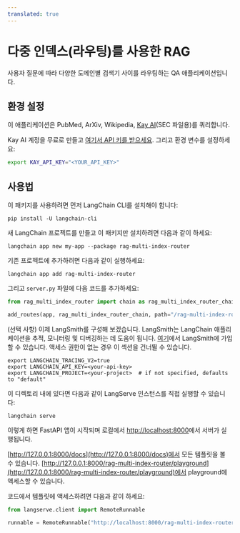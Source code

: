 ```yaml
---
translated: true
---
```


# 다중 인덱스(라우팅)를 사용한 RAG

사용자 질문에 따라 다양한 도메인별 검색기 사이를 라우팅하는 QA 애플리케이션입니다.

## 환경 설정

이 애플리케이션은 PubMed, ArXiv, Wikipedia, [Kay AI](https://www.kay.ai)(SEC 파일용)를 쿼리합니다.

Kay AI 계정을 무료로 만들고 [여기서 API 키를 받으세요](https://www.kay.ai).
그리고 환경 변수를 설정하세요:

```bash
export KAY_API_KEY="<YOUR_API_KEY>"
```

## 사용법

이 패키지를 사용하려면 먼저 LangChain CLI를 설치해야 합니다:

```shell
pip install -U langchain-cli
```

새 LangChain 프로젝트를 만들고 이 패키지만 설치하려면 다음과 같이 하세요:

```shell
langchain app new my-app --package rag-multi-index-router
```

기존 프로젝트에 추가하려면 다음과 같이 실행하세요:

```shell
langchain app add rag-multi-index-router
```

그리고 `server.py` 파일에 다음 코드를 추가하세요:

```python
from rag_multi_index_router import chain as rag_multi_index_router_chain

add_routes(app, rag_multi_index_router_chain, path="/rag-multi-index-router")
```

(선택 사항) 이제 LangSmith를 구성해 보겠습니다.
LangSmith는 LangChain 애플리케이션을 추적, 모니터링 및 디버깅하는 데 도움이 됩니다.
[여기](https://smith.langchain.com/)에서 LangSmith에 가입할 수 있습니다.
액세스 권한이 없는 경우 이 섹션을 건너뛸 수 있습니다.

```shell
export LANGCHAIN_TRACING_V2=true
export LANGCHAIN_API_KEY=<your-api-key>
export LANGCHAIN_PROJECT=<your-project>  # if not specified, defaults to "default"
```

이 디렉토리 내에 있다면 다음과 같이 LangServe 인스턴스를 직접 실행할 수 있습니다:

```shell
langchain serve
```

이렇게 하면 FastAPI 앱이 시작되며 로컬에서 [http://localhost:8000](http://localhost:8000)에서 서버가 실행됩니다.

[http://127.0.0.1:8000/docs](http://127.0.0.1:8000/docs)에서 모든 템플릿을 볼 수 있습니다.
[http://127.0.0.1:8000/rag-multi-index-router/playground](http://127.0.0.1:8000/rag-multi-index-router/playground)에서 playground에 액세스할 수 있습니다.

코드에서 템플릿에 액세스하려면 다음과 같이 하세요:

```python
from langserve.client import RemoteRunnable

runnable = RemoteRunnable("http://localhost:8000/rag-multi-index-router")
```
